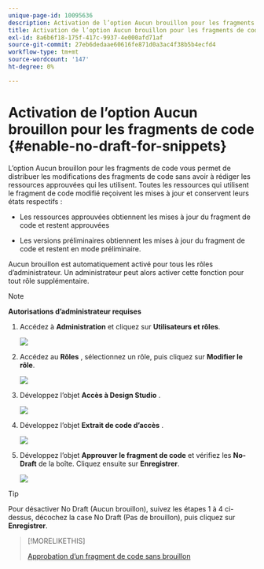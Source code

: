 ```yaml
---
unique-page-id: 10095636
description: Activation de l’option Aucun brouillon pour les fragments de code - Documents Marketo - Documentation du produit
title: Activation de l’option Aucun brouillon pour les fragments de code
exl-id: 8a6b6f18-175f-417c-9937-4e000afd71af
source-git-commit: 27eb6dedaae60616fe871d0a3ac4f38b5b4ecfd4
workflow-type: tm+mt
source-wordcount: '147'
ht-degree: 0%

---
```


# Activation de l’option Aucun brouillon pour les fragments de code {#enable-no-draft-for-snippets}

L’option Aucun brouillon pour les fragments de code vous permet de distribuer les modifications des fragments de code sans avoir à rédiger les ressources approuvées qui les utilisent. Toutes les ressources qui utilisent le fragment de code modifié reçoivent les mises à jour et conservent leurs états respectifs :

* Les ressources approuvées obtiennent les mises à jour du fragment de code et restent approuvées

* Les versions préliminaires obtiennent les mises à jour du fragment de code et restent en mode préliminaire.

Aucun brouillon est automatiquement activé pour tous les rôles d’administrateur. Un administrateur peut alors activer cette fonction pour tout rôle supplémentaire.

>[!NOTE]
>
>**Autorisations d’administrateur requises**

1. Accédez à **Administration** et cliquez sur **Utilisateurs et rôles**.

   ![](assets/usersandroles.png)

1. Accédez au **Rôles** , sélectionnez un rôle, puis cliquez sur **Modifier le rôle**.

   ![](assets/editrole2.png)

1. Développez l’objet **Accès à Design Studio** .

   ![](assets/expanddesignstudio.png)

1. Développez l’objet **Extrait de code d’accès** .

   ![](assets/expandsnippet.png)

1. Développez l’objet **Approuver le fragment de code** et vérifiez les **No-Draft** de la boîte. Cliquez ensuite sur **Enregistrer**.

   ![](assets/2017-06-15-10-35-04.png)

>[!TIP]
>
>Pour désactiver No Draft (Aucun brouillon), suivez les étapes 1 à 4 ci-dessus, décochez la case No Draft (Pas de brouillon), puis cliquez sur **Enregistrer**.

>[!MORELIKETHIS]
>
>[Approbation d’un fragment de code sans brouillon](/help/marketo/product-docs/personalization/segmentation-and-snippets/snippets/approve-a-snippet-with-no-draft.md)
